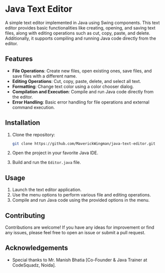 # Java Text Editor

A simple text editor implemented in Java using Swing components. This text editor provides basic functionalities like creating, opening, and saving text files, along with editing operations such as cut, copy, paste, and delete. Additionally, it supports compiling and running Java code directly from the editor.

## Features

- **File Operations**: Create new files, open existing ones, save files, and save files with a different name.
- **Editing Operations**: Cut, copy, paste, delete, and select all text.
- **Formatting**: Change text color using a color chooser dialog.
- **Compilation and Execution**: Compile and run Java code directly from the editor.
- **Error Handling**: Basic error handling for file operations and external command execution.

## Installation

1. Clone the repository:

    ```bash
    git clone https://github.com/MaverickWingman/java-text-editor.git
    ```

2. Open the project in your favorite Java IDE.

3. Build and run the `Editor.java` file.

## Usage

1. Launch the text editor application.
2. Use the menu options to perform various file and editing operations.
3. Compile and run Java code using the provided options in the menu.

## Contributing

Contributions are welcome! If you have any ideas for improvement or find any issues, please feel free to open an issue or submit a pull request.


## Acknowledgements

- Special thanks to Mr. Manish Bhatia [Co-Founder & Java Trainer at CodeSquadz, Noida].

